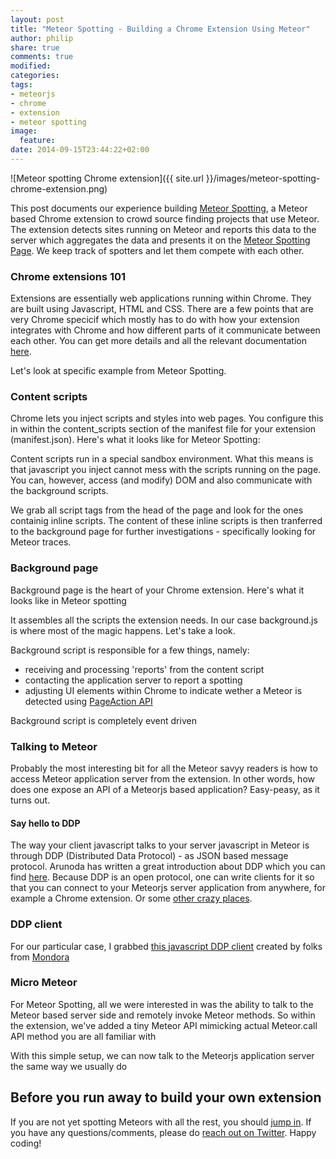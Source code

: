 ```yaml
---
layout: post
title: "Meteor Spotting - Building a Chrome Extension Using Meteor"
author: philip
share: true
comments: true
modified:
categories: 
tags:
- meteorjs
- chrome
- extension
- meteor spotting
image:
  feature:
date: 2014-09-15T23:44:22+02:00
---
```

![Meteor spotting Chrome extension]({{ site.url }}/images/meteor-spotting-chrome-extension.png)

This post documents our experience building [Meteor Spotting](http://spotting.meteor.com), a Meteor based Chrome extension to crowd source finding projects that use Meteor. The extension detects sites running on Meteor and reports this data to the server which aggregates the data and presents it on the [Meteor Spotting Page](http://spotting.meteor.com). We keep track of spotters and let them compete with each other. 

### Chrome extensions 101

Extensions are essentially web applications running within Chrome. They are built using Javascript, HTML and CSS. There are a few points that are very Chrome specicif which mostly has to do with how your extension integrates with Chrome and how different parts of it communicate between each other. You can get more details and all the relevant documentation [here](https://developer.chrome.com/extensions/devguide). 

Let's look at specific example from Meteor Spotting.

### Content scripts  

Chrome lets you inject scripts and styles into web pages. You configure this in within the content_scripts section of the manifest file for your extension (manifest.json). Here's what it looks like for Meteor Spotting:

<script src="https://gist.github.com/callmephilip/4ee68a3968460dc16c53.js"></script>

Content scripts run in a special sandbox environment. What this means is that javascript you inject cannot mess with the scripts running on the page. You can, however, access (and modify) DOM and also communicate with the background scripts. 

<script src="https://gist.github.com/callmephilip/7c132860e4193cee5ff0.js"></script>
 
We grab all script tags from the head of the page and look for the ones containig inline scripts. The content of these inline scripts is then tranferred to the background page for further investigations - specifically looking for Meteor traces. 

### Background page

Background page is the heart of your Chrome extension. Here's what it looks like in Meteor spotting

<script src="https://gist.github.com/callmephilip/24bb97f4bacc0ea639ec.js"></script>

It assembles all the scripts the extension needs. In our case background.js is where most of the magic happens. Let's take a look.

Background script is responsible for a few things, namely:
- receiving and processing 'reports' from the content script
- contacting the application server to report a spotting
- adjusting UI elements within Chrome to indicate wether a Meteor is detected using [PageAction API](https://developer.chrome.com/extensions/pageAction)

Background script is completely event driven 

<script src="https://gist.github.com/callmephilip/394f51eb647d82c75e04.js"></script>
 
### Talking to Meteor

Probably the most interesting bit for all the Meteor savyy readers is how to access Meteor application server from the extension. In other words, how does one expose an API of a Meteorjs based application? Easy-peasy, as it turns out. 

#### Say hello to DDP

The way your client javascript talks to your server javascript in Meteor is through DDP (Distributed Data Protocol) - as JSON based message protocol. Arunoda has written a great introduction about DDP which you can find [here](https://meteorhacks.com/introduction-to-ddp.html). Because DDP is an open protocol, one can write clients for it so that you can connect to your Meteorjs server application from anywhere, for example a Chrome extension. Or some [other crazy places](http://www.meteorpedia.com/read/DDP_Clients).

### DDP client

For our particular case, I grabbed [this javascript DDP client](https://github.com/mondora/ddp.js) created by folks from [Mondora](https://mondora.com)

### Micro Meteor

For Meteor Spotting, all we were interested in was the ability to talk to the Meteor based server side and remotely invoke Meteor methods. So within the extension, we've added a tiny Meteor API mimicking actual Meteor.call API method you are all familiar with

<script src="https://gist.github.com/callmephilip/72f3d1662c0c026b9738.js"></script>

With this simple setup, we can now talk to the Meteorjs application server the same way we usually do

<script src="https://gist.github.com/callmephilip/eff5c5b7b5377e55b80a.js"></script>

## Before you run away to build your own extension
     
If you are not yet spotting Meteors with all the rest, you should [jump in](http://spotting.meteor.com/). If you have any questions/comments, please do [reach out on Twitter](https://twitter.com/bakeryhq). Happy coding!      